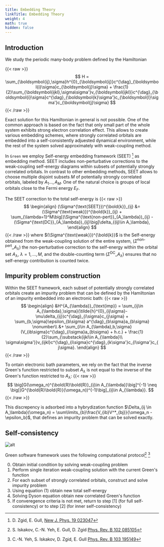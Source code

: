 ```yaml
---
title: Embedding Theory
linkTitle: Embedding Theory
weight: 4
math: true
hidden: false
---
```


## Introduction

We study the periodic many-body problem defined by the Hamiltonian

{{< raw >}}
$$
H = \sum_{\boldsymbol{ij},\sigma}h^{0}_{\boldsymbol{ij}}c^{\dag}_{\boldsymbol{i}\sigma}c_{\boldsymbol{j}\sigma} + \frac{1}{2}\sum_{\boldsymbol{ijkl},\sigma\sigma'}v_{\boldsymbol{ijkl}}c^{\dag}_{\boldsymbol{i}\sigma}c^{\dag}_{\boldsymbol{k}\sigma'}c_{\boldsymbol{l}\sigma'}c_{\boldsymbol{j}\sigma}
$$
{{< /raw >}}

Exact solution for this Hamiltonian in general is not possible. One of the common approach is based on the fact that only small part of the whole system exhibits
strong electron correlation effect. This allows to create various embedding schemes, where strongly correlated orbitals are embedded into a self-consistently
adjuested dynamical environment, while the rest of the system solved approximately with weak-coupling method.

In `Green` we employ Self-energy embedding framework (SEET) [^seet] as embedding method. SEET includes non-perturbative corrections to the weak-coupling self-energy diagrams 
within subsets of potentially strongly correlated orbitals. In contrast to other embedding methods, SEET allows to choose multiple disjoint subsets $M$ 
of potentially strongly correlated orbitals, labeled by $A_1\dots,A_M$. One of the natural choice is groups of local orbitals close to the Fermi energy $E_{F}$.


The SEET correction to the total self-energy is
{{< raw >}}
$$
\begin{align}
(\Sigma^{\text{SEET}})^{\bold{k}}_{ij} &=(\Sigma^{\text{weak}})^{\bold{k}}_{ij} + \sum_{\lambda=1}^M\big[(\Sigma^{\text{non-pert}}_{A_\lambda})_{ij} - (\Sigma^{\text{DC}}_{A_\lambda})_{ij}\big]\delta_{(ij)\in A_\lambda},
\end{align}
$$
{{< /raw >}}
where $(\Sigma^{\text{weak}})^{\bold{k}}$ is the Self-energy obtained from the weak-coupling solution of the entire system, $(\Sigma^{\text{non-pert}}\_{A_\lambda})$  the non-perturbative correction to the self-energy within the orbital set $A_\lambda$, $\lambda=1,...,M$,
and the double-counting term $(\Sigma^{\text{DC}}\_{A_\lambda})$ ensures that no self-energy contribution is counted twice.



## Impurity problem construction

Within the SEET framework, each subset of potentially strongly correlated orbitals create an impurity problem that can be defined by the Hamiltonian of an impurity embedded into an electronic bath:
{{< raw >}}
$$
\begin{align}
&H^{A_{\lambda}}_{\text{imp}} = \sum_{ij\in A_{\lambda},\sigma}(\tilde{h}^{0}_{ij\sigma}-\mu\delta_{ij})c^{\dag}_{i\sigma}c_{j\sigma} + \sum_{b,\sigma}\epsilon_{b\sigma} a^{\dag}_{b\sigma}a_{b\sigma} \nonumber\\
&+ \sum_{i\in A_{\lambda},b,\sigma} (V_{ib\sigma}c^{\dag}_{i\sigma}a_{b\sigma} + h.c.) + \frac{1}{2}\sum_{\substack{ijkl\in A_{\lambda}\\ \sigma\sigma'}}v_{ijkl}c^{\dag}_{i\sigma}c^{\dag}_{k\sigma'}c_{l\sigma'}c_{j\sigma}.
\end{align}
$$
{{< /raw >}}

To ontain electronic bath parameters, we rely on the fact that the inverse Green's function restricted to subset $A_\lambda$ is not equal to the inverse of the Green's function restricted to $A_\lambda$:
{{< raw >}}
$$
\big[G(\omega_n)^{\bold{R}\bold{R}}_{ij\in A_{\lambda}}\big]^{-1} \neq \big[(G^{\bold{R}\bold{R}}(\omega_n))^{-1}\big]_{ij\in A_{\lambda}}.
$$
{{< /raw >}}

This discrepency is adsorbed into a hybrydization function $\Delta_{ij \in A_\lambda}(\omega_n) = \sum\limits_{b}\frac{V_{ib}V^*_{bj}}{\omega_n - \epsilon_b}$,
that defines an impurity problem that can be solved exactly.

## Self-consistency

![alt](/theory/scSEET_workflow.png)

Green software framework uses the following computational protocol[^seet1] [^seet2]

  0. Obtain initial condition by solving weak-coupling problem
  1. Perform single iteration weak-coupling solution with the current Green's function
  2. For each subset of strongly correlated orbitals, construct and solve impurity problem
  3. Using equation (1) obtain new total self-energy
  4. Solving Dyson equation obtain new correlated Green's function
  5. If converegence criteria is not met, return to step [1] (for full self-consistency) or to step [2] (for inner self-consistency)

[^seet]: D. Zgid, E. Gull,  [New J. Phys. 19 023047](https://doi.org/10.1088/1367-2630/aa5d34)
[^seet1]: S. Iskakov, C.-N. Yeh, E. Gull, D. Zgid [Phys. Rev. B 102 085105](https://doi.org/10.1103/PhysRevB.102.085105)
[^seet2]: C.-N. Yeh, S. Iskakov, D. Zgid, E. Gull [Phys. Rev. B 103 195149](https://doi.org/10.1103/PhysRevB.103.195149)